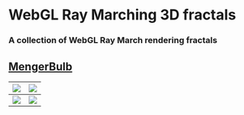 # WebGL Ray Marching 3D fractals

### A collection of WebGL Ray March rendering fractals 

## [MengerBulb](https://github.com/BrutPitt/wglRayMarchedFractals/tree/master/WebGL/MengerBulb)


|![](https://brutpitt.github.io/wglRayMarchedFractals/WebGL/MengerBulb/screenShots/screenShot0.jpg) | ![](https://brutpitt.github.io/wglRayMarchedFractals/WebGL/MengerBulb/screenShots/screenShot1.jpg)|
| :-----: | :----: |
|![](https://brutpitt.github.io/wglRayMarchedFractals/WebGL/MengerBulb/screenShots/screenShot7.jpg) | ![](https://brutpitt.github.io/wglRayMarchedFractals/WebGL/MengerBulb/screenShots/screenShot8.jpg)|


